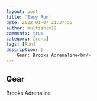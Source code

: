 ```yaml
---
layout: post
title: 'Easy Run'
date: 2022-01-07 21:37:55
author: multishiv19
comments: true
category: [runs]
tags: [Run]
description: |
    Gear: Brooks Adrenaline<br/>
---
```


## Gear
Brooks Adrenaline



<div width='100%' class='strava-embed-placeholder' data-embed-type='activity' data-embed-id='6485176834'></div>
<script src='https://strava-embeds.com/embed.js'></script>
